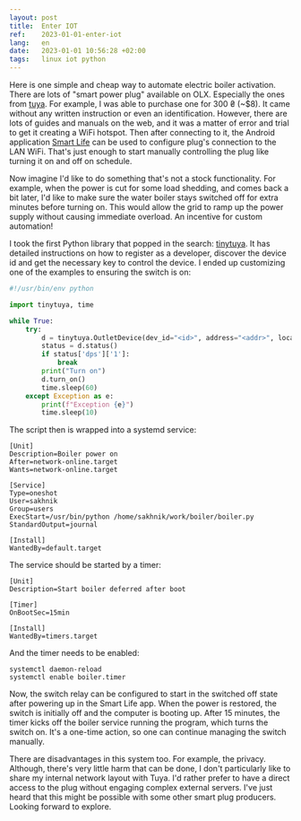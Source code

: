 ```yaml
---
layout: post
title:  Enter IOT
ref:    2023-01-01-enter-iot
lang:   en
date:   2023-01-01 10:56:28 +02:00
tags:   linux iot python
---
```


Here is one simple and cheap way to automate electric boiler activation. There
are lots of "smart power plug" available on OLX. Especially the ones from
[tuya](https://www.tuya.com/). For example, I was able to purchase one for
300 ₴ (~$8). It came without any written instruction or even an
identification. However, there are lots of guides and manuals on the web, and it
was a matter of error and trial to get it creating a WiFi hotspot. Then after
connecting to it, the
Android application [Smart
Life](https://play.google.com/store/apps/details?id=com.tuya.smartlife&gl=US)
can be used to configure plug's connection to the LAN WiFi. That's just enough
to start manually controlling the plug like turning it on and off on schedule.

Now imagine I'd like to do something that's not a stock functionality. For
example, when the power is cut for some load shedding, and comes back a bit
later, I'd like to make sure the water boiler stays switched off for extra
minutes before turning on. This would allow the grid to ramp up the power supply
without causing immediate overload. An incentive for custom automation!

I took the first Python library that popped in the search:
[tinytuya](https://pypi.org/project/tinytuya/). It has detailed instructions on
how to register as a developer, discover the device id and get the necessary key
to control the device. I ended up customizing one of the examples to ensuring
the switch is on:

```python
#!/usr/bin/env python

import tinytuya, time

while True:
    try:
        d = tinytuya.OutletDevice(dev_id="<id>", address="<addr>", local_key="<key>", version=3.3)
        status = d.status()
        if status['dps']['1']:
            break
        print("Turn on")
        d.turn_on()
        time.sleep(60)
    except Exception as e:
        print(f"Exception {e}")
        time.sleep(10)
```

The script then is wrapped into a systemd service:

```
[Unit]
Description=Boiler power on
After=network-online.target
Wants=network-online.target

[Service]
Type=oneshot
User=sakhnik
Group=users
ExecStart=/usr/bin/python /home/sakhnik/work/boiler/boiler.py
StandardOutput=journal

[Install]   
WantedBy=default.target
```

The service should be started by a timer:

```
[Unit]
Description=Start boiler deferred after boot

[Timer]
OnBootSec=15min

[Install]
WantedBy=timers.target
```

And the timer needs to be enabled:

```
systemctl daemon-reload
systemctl enable boiler.timer
```

Now, the switch relay can be configured to start in the switched off state after
powering up in the Smart Life app. When the power is restored, the switch is
initially off and the computer is booting up. After 15 minutes, the timer
kicks off the boiler service running the program, which turns the switch on.
It's a one-time action, so one can continue managing the switch manually.

There are disadvantages in this system too. For example, the privacy. Although,
there's very little harm that can be done, I don't particularly like to share
my internal network layout with Tuya. I'd rather prefer to have a direct access
to the plug without engaging complex external servers. I've just heard that
this might be possible with some other smart plug producers. Looking forward
to explore.
